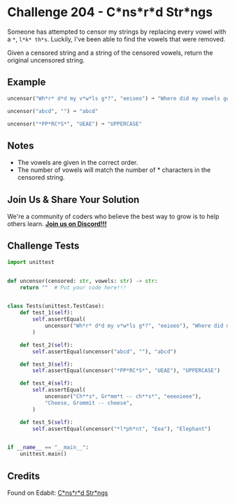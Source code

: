 # Challenge 204 - C\*ns\*r\*d Str\*ngs

Someone has attempted to censor my strings by replacing every vowel with a `*`, `l*k* th*s`. Luckily, I've been able to find the vowels that were removed.

Given a censored string and a string of the censored vowels, return the original uncensored string.

## Example
```python
uncensor("Wh*r* d*d my v*w*ls g*?", "eeioeo") ➞ "Where did my vowels go?"

uncensor("abcd", "") ➞ "abcd"

uncensor("*PP*RC*S*", "UEAE") ➞ "UPPERCASE"
```
## Notes

- The vowels are given in the correct order.
- The number of vowels will match the number of * characters in the censored string.

## Join Us & Share Your Solution

We're a community of coders who believe the best way to grow is to help others learn. **[Join us on Discord!!!](https://discord.gg/sfHykntuGy)**

## Challenge Tests
```python
import unittest


def uncensor(censored: str, vowels: str) -> str:
    return ""  # Put your code here!!!


class Tests(unittest.TestCase):
    def test_1(self):
        self.assertEqual(
            uncensor("Wh*r* d*d my v*w*ls g*?", "eeioeo"), "Where did my vowels go?"
        )

    def test_2(self):
        self.assertEqual(uncensor("abcd", ""), "abcd")

    def test_3(self):
        self.assertEqual(uncensor("*PP*RC*S*", "UEAE"), "UPPERCASE")

    def test_4(self):
        self.assertEqual(
            uncensor("Ch**s*, Gr*mm*t -- ch**s*", "eeeoieee"),
            "Cheese, Grommit -- cheese",
        )

    def test_5(self):
        self.assertEqual(uncensor("*l*ph*nt", "Eea"), "Elephant")


if __name__ == "__main__":
    unittest.main()
```
## Credits

Found on Edabit: [C\*ns\*r\*d Str\*ngs](https://edabit.com/challenge/ehyZvt6AJF4rKFfXT)
